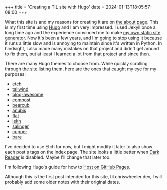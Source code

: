 +++
title = 'Creating a TIL site with Hugo'
date = 2024-01-13T18:05:57-08:00
+++

What this site is and my reasons for creating it are on [the about page](/about). This is my first time using [Hugo](https://gohugo.io) and I am very impressed. I used Jekyll once a long time ago and the experience convinced me to make [my own static site generator](https://github.com/wheelercj/Aurora). Now it's been a few years, and I'm going to stop using it because it runs a little slow and is annoying to maintain since it's written in Python. In hindsight, I also made many mistakes on that project and didn't get around to fix them, but at least I learned a lot from that project and since then.

There are many Hugo themes to choose from. While quickly scrolling through [the site listing them](https://themes.gohugo.io/), here are the ones that caught my eye for my purposes:

* [etch](https://themes.gohugo.io/themes/etch/)
* [tailwind](https://themes.gohugo.io/themes/hugo-theme-tailwind/)
* [blog-awesome](https://themes.gohugo.io/themes/hugo-blog-awesome/)
* [compost](https://themes.gohugo.io/themes/compost/)
* [bearcub](https://themes.gohugo.io/themes/hugo-bearcub/)
* [anubis](https://themes.gohugo.io/themes/hugo-theme-anubis/)
* [flat](https://themes.gohugo.io/themes/hugo-theme-flat/)
* [lekh](https://themes.gohugo.io/themes/lekh/)
* [salinger](https://themes.gohugo.io/themes/salinger-theme/)
* [cupper](https://themes.gohugo.io/themes/cupper-hugo-theme/)
* [bare](https://themes.gohugo.io/themes/bare-hugo-theme/)

I've decided to use Etch for now, but I might modify it later to also show each post's tags on the index page. The site looks a little better when [Dark Reader](https://github.com/darkreader/darkreader) is disabled. Maybe I'll change that later too.

I'm following Hugo's guide for how to [Host on GitHub Pages](https://gohugo.io/hosting-and-deployment/hosting-on-github/).

Although this is the first post intended for this site, til.chriswheeler.dev, I will probably add some older notes with their original dates.
